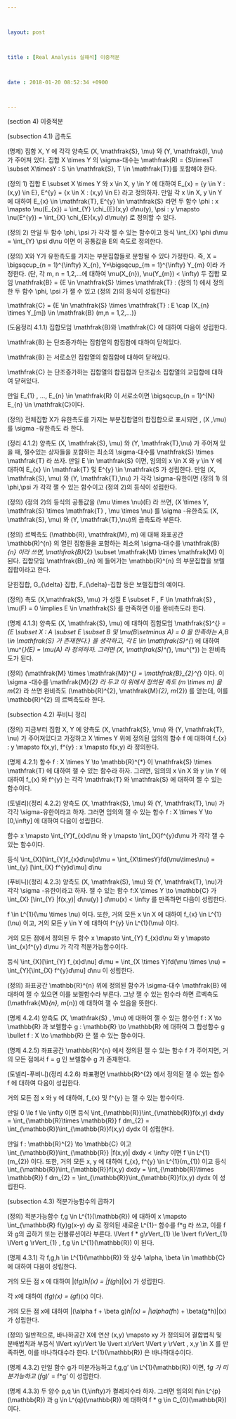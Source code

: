 ```yaml
---



layout: post



title : [Real Analysis 실해석] 이중적분



date : 2018-01-20 08:52:34 +0900



---
```


(section 4) 이중적분

(subsection 4.1) 곱측도

(명제) 집합 X, Y 에 각각 양측도 (X, \mathfrak{S}, \mu) 와 (Y, \mathfrak(I), \nu) 가 주어져 있다. 집합 X \times Y 의 \sigma-대수는 \mathfrak(R) = {S\timesT \subset X\timesY : S \in \mathfrak{S}, T \in \mathfrak{T}}를 포함해야 한다.

(정의 1) 집합 E \subset X \times Y 와 x \in X, y \in Y 에 대하여 E_{x} = {y \in Y : (x,y) \in E}, E^{y} = {x \in X : (x,y) \in E} 라고 정의하자. 만일 각 x \in X, y \in Y 에 대하여 E_{x} \in \mathfrak{T}, E^{y} \in \mathfrak{S} 라면 두 함수 \phi : x \mapsto \nu(E_{x}) = \int_{Y} \chi_{E}(x,y) d\nu(y), \psi : y \mapsto \nu(E^{y}) = \int_{X} \chi_{E}(x,y) d\mu(y) 로 정의할 수 있다. 

(정의 2) 만일 두 함수 \phi, \psi 가 각각 잴 수 있는 함수이고 등식 \int_{X} \phi d\mu = \int_{Y} \psi d\nu 이면 이 공통값을 E의 측도로 정의한다.

(정의) X와 Y가 유한측도를 가지는 부분집합들로 분할될 수 있다 가정한다. 즉, X = \bigsqcup_{n = 1}^{\infty} X_{n}, Y=\bigsqcup_{m = 1}^{\infty} Y_{m} 이라 가정한다. (단, 각 m, n = 1,2,…에 대하여 \mu(X_{n}), \nu(Y_{m}) < \infty) 두 집합 모임 \mathfrak{B} = {E \in \mathfrak{S} \times \mathfrak{T} : (정의 1) 에서 정의한 두 함수 \phi, \psi 가 잴 수 있고 (정의 2)의 등식이 성립한다}

\mathfrak{C} = {E \in \mathfrak{S} \times \mathfrak{T} : E \cap (X_{n} \times Y_[m]) \in \mathfrak{B} (m,n = 1,2,…)}

(도움정리 4.1.1) 집합모임 \mathfrak{B}와 \mathfrak{C} 에 대하여 다음이 성립한다.

\mathfrak{B} 는 단조증가하는 집합열의 합집합에 대하여 닫혀있다. 

\mathfrak{B} 는 서로소인 집합열의 합집합에 대하여 닫혀있다.

\mathfrak{C} 는 단조증가하는 집합열의 합집합과 단조감소 집합열의 교집합에 대하여 닫혀있다.

만일 E_{1} , …, E_{n} \in \mathfrak{R} 이 서로소이면 \bigsqcup_{n = 1}^{N} E_{n} \in \mathfrak{C}이다.

(정의) 전체집합 X가 유한측도를 가지는 부분집합열의 합집합으로 표시되면 , (X ,\mu) 를 \sigma -유한측도 라 한다.

(정리 4.1.2) 양측도 (X, \mathfrak{S}, \mu) 와 (Y, \mathfrak{T},\nu) 가 주어져 있을 때, 잴수있는 상자들을 포함하는 최소의 \sigma-대수를 \mathfrak{S} \times \mathfrak{T} 라 쓰자. 만일 E \in \mathfrak{S} 이면, 임의의 x \in X 와 y \in Y 에 대하여 E_{x} \in \mathfrak{T} 및 E^{y} \in \mathfrak{S 가 성립한다. 만일 (X, \mathfrak{S}, \mu) 와 (Y, \mathfrak{T},\nu) 가 각각 \sigma-유한이면 (정의 1) 의 \phi,\psi 가 각각 잴 수 있는 함수이고 (정의 2)의 등식이 성립한다.

(정의) (정의 2)의 등식의 공통값을 (\mu \times \nu)(E) 라 쓰면, (X \times Y, \mathfrak{S} \times \mathfrak{T} ,  \mu \times \nu) 를  \sigma -유한측도 (X, \mathfrak{S}, \mu) 와 (Y, \mathfrak{T},\nu)의 곱측도라 부른다.

(정의) 르벡측도 (\mathbb{R}, \mathfrak{M}, m) 에 대해 좌표공간 \mathbb(R)^{n} 의 열린 집합들을 포함하는 최소의 \sigma-대수를 \mathfrak{B}_{n} 이라 쓰면, \mathfrak{B}_{2} \subset \mathfrak{M} \times \mathfrak{M} 이 된다. 집합모임 \mathfrak{B}_{n} 에 들어가는 \mathbb{R}^{n} 의 부분집합을 보렐집합이라고 한다. 

닫힌집합, G_{\delta} 집합, F_{\delta}-집합 등은 보렐집합의 예이다.

(정의) 측도 (X,\mathfrak{S}, \mu) 가 성질 E \subset F , F \in \mathfrak{S} , \mu(F) = 0 \implies E \in \mathfrak{S} 를 만족하면 이를 완비측도라 한다.

(명제 4.1.3) 양측도 (X, \mathfrak{S}, \mu) 에 대하여 집합모임 \mathfrak{S}^{*} = {E \subset X : A \subset E \subset B 및 \mu(B\setminus A) = 0 을 만족하는 A,B \in \mathfrak{S} 가 존재한다.} 을 생각하고, 각 E \in \mathfrak{S}^{*} 에 대하여 \mu^{*}(E) = \mu(A) 라 정의하자. 그러면 (X, \mathfrak(S)^{*}, \mu^{*}) 는 완비측도가 된다.

(정의) (\mathfrak{M} \times \mathfrak{M})^{*} = \mathfrak{B}_{2}^{*} 이다. 이 \sigma -대수를 \mathfrak{M}_{2} 라 두고 이 위에서 정의된 측도 (m \times m) 을 m_{2} 라 쓰면 완비측도 (\mathbb{R}^{2}, \mathfrak{M}_{2}, m_{2}) 를 얻는데, 이를 \mathbb{R}^{2} 의 르벡측도라 한다.

(subsection 4.2) 푸비니 정리

(정의) 지금부터 집합 X, Y 에 양측도 (X, \mathfrak{S}, \mu) 와 (Y, \mathfrak{T}, \nu) 가 주어져있다고 가정하고 X \times Y 위에 정의된 임의의 함수 f 에 대하여 f_{x} : y \mapsto f(x,y), f^{y} : x \mapsto f(x,y) 라 정의한다.

(명제 4.2.1) 함수 f : X \times Y \to \mathbb{R}^{*} 이 \mathfrak{S} \times \mathfrak{T} 에 대하여 잴 수 있는 함수라 하자. 그러면, 임의의 x \in X 와 y \in Y 에 대하여 f_{x} 와 f^{y} 는 각각 \mathfrak{T} 와 \mathfrak{S} 에 대하여 잴 수 있는 함수이다.

(토넬리)(정리 4.2.2) 양측도 (X, \mathfrak{S}, \mu) 와 (Y, \mathfrak{T}, \nu) 가 각각 \sigma-유한이라고 하자. 그러면 임의의 잴 수 있는 함수 f : X \times Y \to [0,\infty] 에 대하여 다음이 성립한다.

함수 x \mapsto \int_{Y}f_{x}d\nu 와 y \mapsto \int_{X}f^{y}d\mu 가 각각 잴 수 있는 함수이다.

등식 \int_{X}[\int_{Y}f_{x}d\nu]d\mu = \int_{X\timesY}fd(\mu\times\nu) = \int_{y} [\int_{X} f^{y}d\mu] d\nu

(푸비니)(정리 4.2.3) 양측도 (X, \mathfrak{S}, \mu) 와 (Y, \mathfrak{T}, \nu)가 각각 \sigma -유한이라고 하자. 잴 수 있는 함수 f:X \times Y \to \mathbb{C} 가 \int_{X} [\int_{Y} |f(x,y)| d\nu(y) ] d\mu(x) < \infty 를 만족하면 다음이 성립한다.

f \in L^{1}(\mu \times \nu) 이다. 또한, 거의 모든 x \in X 에 대하여 f_{x} \in L^{1}(\nu) 이고, 거의 모든 y \in Y 에 대하여 f^{y} \in L^{1}(\mu) 이다.

거의 모든 점에서 정의된 두 함수 x \mapsto \int_{Y} f_{x}d\nu 와 y \mapsto \int_{x}f^{y} d\mu 가 각각 적분가능함수이다.

등식 \int_{X}[\int_{Y} f_{x}d\nu] d\mu = \int_{X \times Y}fd(\mu \times \nu) = \int_{Y}[\int_{X} f^{y}d\mu] d\nu 이 성립한다.

(정의) 좌표공간 \mathbb{R}^{n} 위에 정의된 함수가 \sigma-대수 \mathfrak{B} 에 대하여 잴 수 있으면 이를 보렐함수라 부른다. 그냥 잴 수 있는 함수라 하면 르벡측도 (\mathfrak{M}_{n}, m_{n}) 에 대하여 잴 수 있음을 뜻한다.

(명제 4.2.4) 양측도 (X, \mathfrak{S} , \mu) 에 대하여 잴 수 있는 함수인 f : X \to \mathbb{R} 과 보렐함수 g : \mathbb{R} \to \mathbb{R} 에 대하여 그 합성함수 g \bullet f : X \to \mathbb{R} 은 잴 수 있는 함수이다.

(명제 4.2.5) 좌표공간 \mathbb{R}^{n} 에서 정의된 잴 수 있는 함수 f 가 주어지면, 거의 모든 점에서 f = g 인 보렐함수 g 가 존재한다.

(토넬리-푸비니)(정리 4.2.6) 좌표평면 \mathbb{R}^{2} 에서 정의된 잴 수 있는 함수 f 에 대하여 다음이 성립한다.

거의 모든 점 x 와 y 에 대하여, f_{x} 및 f^{y} 는 잴 수 있는 함수이다.

만일 0 \le f \le \infty 이면 등식 \int_{\mathbb{R}}\int_{\mathbb{R}}f(x,y) dxdy = \int_{\mathbb{R}\times \mathbb{R}} f dm_{2} = \int_{\mathbb{R}}\int_{\mathbb{R}}f(x,y) dydx 이 성립한다.

만일 f : \mathbb{R}^{2} \to \mathbb{C} 이고 \int_{\mathbb{R}}\int_{\mathbb{R}} |f(x,y)| dxdy < \infty 이면 f \in L^{1}(m_{2}) 이다. 또한, 거의 모든 x, y 에 대하여 f_{x}, f^{y} \in L^{1}(m_{1}) 이고 등식 \int_{\mathbb{R}}\int_{\mathbb{R}}f(x,y) dxdy = \int_{\mathbb{R}\times \mathbb{R}} f dm_{2} = \int_{\mathbb{R}}\int_{\mathbb{R}}f(x,y) dydx 이 성립한다.

(subsection 4.3) 적분가능함수의 곱하기

(정의) 적분가능함수 f,g \in L^{1}(\mathbb{R}) 에 대하여 x \mapsto \int_{\mathbb{R} f(y)g(x-y) dy 로 정의된 새로운 L^{1}- 함수를 f*g 라 쓰고, 이를 f 와 g의 곱하기 또는 컨볼류션이라 부른다. \lVert f * g\rVert_{1} \le \lvert f\rVert_{1} \lVert g \rVert_{1} , f,g \in L^{1}(\mathbb{R}) 이 된다.

(명제 4.3.1) 각 f,g,h \in L^{1}(\mathbb{R}) 와 상수 \alpha, \beta \in \mathbb{C} 에 대하여 다음이 성립한다.

거의 모든 점 x 에 대하여 |(f*g)*h|(x) = |f*(g*h)|(x) 가 성립한다.

각 x에 대하여 (f*g)(x) = (g*f)(x) 이다.

거의 모든 점 x에 대하여 |(\alpha f + \beta g)*h|(x) = |\alpha(f*h) + \beta(g*h)|(x) 가 성립한다.

(정의) 일반적으로, 바나하공간 X에 연산 (x,y) \mapsto xy 가 정의되어 결합법칙 및 분배법칙과 부등식 \lVert xy\rVert \le \lvert x\rVert \lVert y \rVert , x,y \in X 를 만족하면, 이를 바나하대수라 한다. L^{1}(\mathbb{R}) 은 바나하대수이다.

(명제 4.3.2) 만일 함수 g가 미분가능하고 f,g,g’ \in L^{1}(\mathbb{R}) 이면, f*g 가 미분가능하고 (f*g)’ = f*g’ 이 성립한다.

(명제 4.3.3) 두 양수 p,q \in (1,\infty)가 켤레지수라 하자. 그러면 임의의 f\in L^{p}(\mathbb{R}) 과 g \in L^{q}(\mathbb{R}) 에 대하여 f * g \in C_{0}(\mathbb{R}) 이다.

